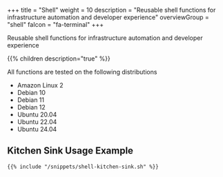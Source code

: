 +++
title = "Shell"
weight = 10
description = "Reusable shell functions for infrastructure automation and developer experience"
overviewGroup = "shell"
faIcon = "fa-terminal"
+++

Reusable shell functions for infrastructure automation and developer experience

{{% children description="true" %}}

All functions are tested on the following distributions

* Amazon Linux 2
* Debian 10
* Debian 11
* Debian 12
* Ubuntu 20.04
* Ubuntu 22.04
* Ubuntu 24.04

## Kitchen Sink Usage Example

```shell
{{% include "/snippets/shell-kitchen-sink.sh" %}}
```

